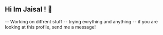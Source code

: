 ## Hi Im Jaisal ! 👋
 -- Working on diffrent stuff 
 -- trying evrything and anything
 -- if you are looking at this profile, send me a message!
 

















<!--
**JaiS99/Jais99** is a ✨ _special_ ✨ repository because its `README.md` (this file) appears on your GitHub profile.

Here are some ideas to get you started:

- 🔭 I’m currently working on my github profile
- 🌱 I’m currently learning DSA 
- 👯 I’m looking to collaborate on nothing yet
- 🤔 I’m looking for help with nothing yet
- 💬 Ask me about anything
- 📫 How to reach me: jaisalsrivastava@gmail.com
- 😄 Pronouns: He/Him/his
- ⚡ Fun fact: I run a YouTube Channel!
-->


